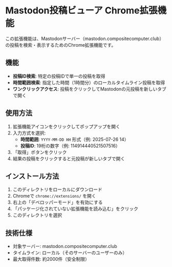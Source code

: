 # Mastodon投稿ビューア Chrome拡張機能

この拡張機能は、Mastodonサーバー（mastodon.compositecomputer.club）の投稿を検索・表示するためのChrome拡張機能です。

## 機能

- **投稿ID検索**: 特定の投稿IDで単一の投稿を取得
- **時間範囲検索**: 指定した時間（1時間分）のローカルタイムライン投稿を取得
- **ワンクリックアクセス**: 投稿をクリックしてMastodonの元投稿を新しいタブで開く

## 使用方法

1. 拡張機能アイコンをクリックしてポップアップを開く
2. 入力方式を選択:
   - **時間範囲**: `YYYY-MM-DD HH` 形式（例: 2025-07-26 14）
   - **投稿ID**: 19桁の数字（例: 114914440521507516）
3. 「取得」ボタンをクリック
4. 結果の投稿をクリックすると元投稿が新しいタブで開く

## インストール方法

1. このディレクトリをローカルにダウンロード
2. Chromeで `chrome://extensions/` を開く
3. 右上の「デベロッパーモード」を有効にする
4. 「パッケージ化されていない拡張機能を読み込む」をクリック
5. このディレクトリを選択

## 技術仕様

- 対象サーバー: mastodon.compositecomputer.club
- タイムライン: ローカル（そのサーバーのユーザーのみ）
- 最大取得件数: 約2000件（安全制限）
